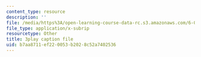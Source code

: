 ```yaml
---
content_type: resource
description: ''
file: /media/https%3A/open-learning-course-data-rc.s3.amazonaws.com/6-042j-mathematics-for-computer-science-spring-2015/b7aa8711ef220053b2028c52a7402536_RE5PmdGNgj0.srt
file_type: application/x-subrip
resourcetype: Other
title: 3play caption file
uid: b7aa8711-ef22-0053-b202-8c52a7402536
---
```

